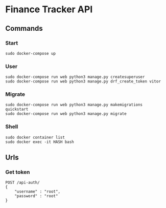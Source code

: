 # Finance Tracker API
## Commands
### Start
```
sudo docker-compose up
```
### User
```
sudo docker-compose run web python3 manage.py createsuperuser 
sudo docker-compose run web python3 manage.py drf_create_token vitor 
```
### Migrate
```
sudo docker-compose run web python3 manage.py makemigrations quickstart
sudo docker-compose run web python3 manage.py migrate
```
### Shell
```
sudo docker container list
sudo docker exec -it HASH bash
```

## Urls
### Get token
```
POST /api-auth/
{
	"username" : "root",
	"password" : "root"
}
```